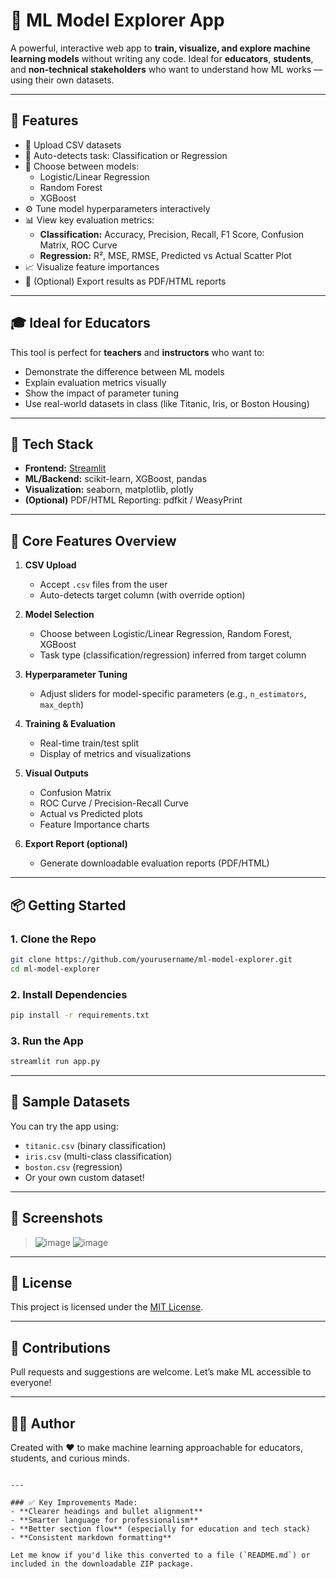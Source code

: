 
# 🧠 ML Model Explorer App

A powerful, interactive web app to **train, visualize, and explore machine learning models** without writing any code. Ideal for **educators**, **students**, and **non-technical stakeholders** who want to understand how ML works — using their own datasets.

---

## 🚀 Features

- 📁 Upload CSV datasets
- 🧠 Auto-detects task: Classification or Regression
- 🧮 Choose between models:
  - Logistic/Linear Regression
  - Random Forest
  - XGBoost
- ⚙️ Tune model hyperparameters interactively
- 📊 View key evaluation metrics:
  - **Classification:** Accuracy, Precision, Recall, F1 Score, Confusion Matrix, ROC Curve
  - **Regression:** R², MSE, RMSE, Predicted vs Actual Scatter Plot
- 📈 Visualize feature importances
- 📝 (Optional) Export results as PDF/HTML reports

---

## 🎓 Ideal for Educators

This tool is perfect for **teachers** and **instructors** who want to:
- Demonstrate the difference between ML models
- Explain evaluation metrics visually
- Show the impact of parameter tuning
- Use real-world datasets in class (like Titanic, Iris, or Boston Housing)

---

## 🧱 Tech Stack

- **Frontend:** [Streamlit](https://streamlit.io/)
- **ML/Backend:** scikit-learn, XGBoost, pandas
- **Visualization:** seaborn, matplotlib, plotly
- **(Optional)** PDF/HTML Reporting: pdfkit / WeasyPrint

---

## 🔧 Core Features Overview

1. **CSV Upload**
   - Accept `.csv` files from the user
   - Auto-detects target column (with override option)

2. **Model Selection**
   - Choose between Logistic/Linear Regression, Random Forest, XGBoost
   - Task type (classification/regression) inferred from target column

3. **Hyperparameter Tuning**
   - Adjust sliders for model-specific parameters (e.g., `n_estimators`, `max_depth`)

4. **Training & Evaluation**
   - Real-time train/test split
   - Display of metrics and visualizations

5. **Visual Outputs**
   - Confusion Matrix
   - ROC Curve / Precision-Recall Curve
   - Actual vs Predicted plots
   - Feature Importance charts

6. **Export Report (optional)**
   - Generate downloadable evaluation reports (PDF/HTML)

---

## 📦 Getting Started

### 1. Clone the Repo
```bash
git clone https://github.com/yourusername/ml-model-explorer.git
cd ml-model-explorer
````

### 2. Install Dependencies

```bash
pip install -r requirements.txt
```

### 3. Run the App

```bash
streamlit run app.py
```

---

## 📂 Sample Datasets

You can try the app using:

* `titanic.csv` (binary classification)
* `iris.csv` (multi-class classification)
* `boston.csv` (regression)
* Or your own custom dataset!

---

## 📸 Screenshots

> ![image](https://github.com/user-attachments/assets/4c20454b-d561-4b8d-9a07-67352bec87ba)
> ![image](https://github.com/user-attachments/assets/22b81faf-6534-4490-915d-5f12f6e4a1df)



---

## 📄 License

This project is licensed under the [MIT License](LICENSE).

---

## 🤝 Contributions

Pull requests and suggestions are welcome. Let’s make ML accessible to everyone!

---

## 👨‍🏫 Author

Created with ❤️ to make machine learning approachable for educators, students, and curious minds.

```

---

### ✅ Key Improvements Made:
- **Clearer headings and bullet alignment**
- **Smarter language for professionalism**
- **Better section flow** (especially for education and tech stack)
- **Consistent markdown formatting**

Let me know if you'd like this converted to a file (`README.md`) or included in the downloadable ZIP package.
```
